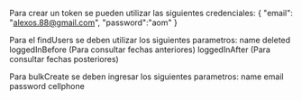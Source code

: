 Para crear un token se pueden utilizar las siguientes credenciales:
{
"email": "alexos.88@gmail.com",
"password":"aom"
}

Para el findUsers se deben utilizar los siguientes parametros:
name
deleted
loggedInBefore (Para consultar fechas anteriores)
loggedInAfter (Para consultar fechas posteriores)

Para bulkCreate se deben ingresar los siguientes parametros:
name
email
password
cellphone
